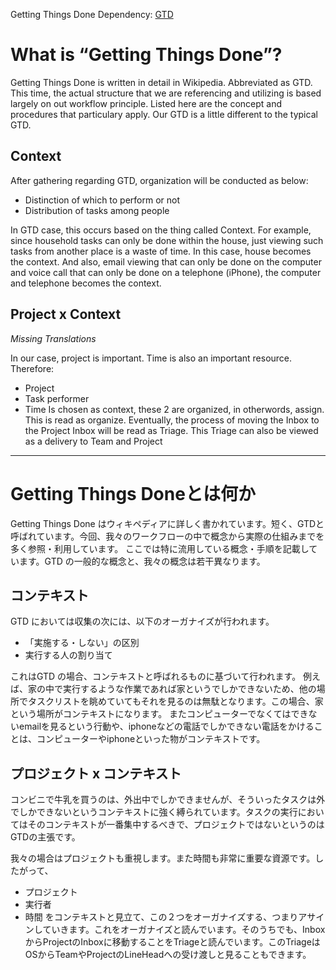 Getting Things Done
Dependency: [GTD](https://www.google.co.jp/search?client=safari&rls=en&q=Getting+Things+Done&ie=UTF-8&oe=UTF-8&gfe_rd=cr&ei=2Oi4Ve-2NufM8geLzoOYDQ)


What is “Getting Things Done”?
===========================
Getting Things Done is written in detail in Wikipedia. Abbreviated as GTD. This time, the actual structure that we are referencing and utilizing is based largely on out workflow principle.
Listed here are the concept and procedures that particulary apply. Our GTD is a little different to the typical GTD.


Context
------------
After gathering regarding GTD, organization will be conducted as below:
- Distinction of which to perform or not
- Distribution of tasks among people

In GTD case, this occurs based on the thing called Context.
For example, since household tasks can only be done within the house, just viewing such tasks from another place is a waste of time. In this case, house becomes the context.
And also, email viewing that can only be done on the computer and voice call that can only be done on a telephone (iPhone), the computer and telephone becomes the context.

Project x Context
--------------------------
*Missing Translations*

In our case, project is important. Time is also an important resource. Therefore:
- Project
- Task performer
- Time
Is chosen as context, these 2 are organized, in otherwords, assign. This is read as organize. Eventually, the process of moving the Inbox to the Project Inbox will be read as Triage. This Triage can also be viewed as a delivery to Team and Project 

-----------------
Getting Things Doneとは何か
===========================
Getting Things Done はウィキペディアに詳しく書かれています。短く、GTDと呼ばれています。今回、我々のワークフローの中で概念から実際の仕組みまでを多く参照・利用しています。
ここでは特に流用している概念・手順を記載しています。GTD の一般的な概念と、我々の概念は若干異なります。


コンテキスト
------------
GTD においては収集の次には、以下のオーガナイズが行われます。
- 「実施する・しない」の区別
- 実行する人の割り当て

これはGTD の場合、コンテキストと呼ばれるものに基づいて行われます。
例えば、家の中で実行するような作業であれば家というでしかできないため、他の場所でタスクリストを眺めていてもそれを見るのは無駄となります。この場合、家という場所がコンテキストになります。
またコンピューターでなくてはできないemailを見るという行動や、iphoneなどの電話でしかできない電話をかけることは、コンピューターやiphoneといった物がコンテキストです。

プロジェクト x コンテキスト
--------------------------
コンビニで牛乳を買うのは、外出中でしかできませんが、そういったタスクは外でしかできないというコンテキストに強く縛られています。タスクの実行においてはそのコンテキストが一番集中するべきで、プロジェクトではないというのはGTDの主張です。

我々の場合はプロジェクトも重視します。また時間も非常に重要な資源です。したがって、
- プロジェクト
- 実行者
- 時間
をコンテキストと見立て、この２つをオーガナイズする、つまりアサインしていきます。これをオーガナイズと読んでいます。そのうちでも、InboxからProjectのInboxに移動することをTriageと読んでいます。このTriageはOSからTeamやProjectのLineHeadへの受け渡しと見ることもできます。

